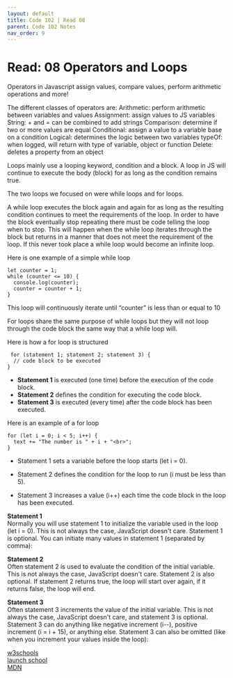 ```yaml
---
layout: default
title: Code 102 | Read 08
parent: Code 102 Notes
nav_order: 9
---
```


# Read: 08 Operators and Loops

Operators in Javascript assign values, compare values, perform arithmetic operations and more!

The different classes of operators are:
Arithmetic: perform arithmetic between variables and values
Assignment: assign values to JS variables
String: + and = can be combined to add strings
Comparison: determine if two or more values are equal
Conditional: assign a value to a variable base on a condition
Logical: determines the logic between two variables
typeOf: when logged, will return with type of variable, object or function
Delete: deletes a property from an object

Loops mainly use a looping keyword, condition and a block. A loop in JS will continue to execute the body (block) for as long as the condition remains true.

The two loops we focused on were while loops and for loops.

A while loop executes the block again and again for as long as the resulting condition continues to meet the requirements of the loop. In order to have the block eventually stop repeating there must be code telling the loop when to stop. This will happen when the while loop iterates through the block but returns in a manner that does not meet the requirement of the loop. If this never took place a while loop would become an infinite loop.

Here is one example of a simple while loop

    let counter = 1;
    while (counter <= 10) {
      console.log(counter);
      counter = counter + 1;
    }

This loop will continuously iterate until “counter” is less than or equal to 10

For loops share the same purpose of while loops but they will not loop through the code block the same way that a while loop will. 

Here is how a for loop is structured

     for (statement 1; statement 2; statement 3) {
      // code block to be executed
    }

* **Statement 1** is executed (one time) before the execution of the code block.
* **Statement 2** defines the condition for executing the code block.
* **Statement 3** is executed (every time) after the code block has been executed.

Here is an example of a for loop

    for (let i = 0; i < 5; i++) {
      text += "The number is " + i + "<br>";
    }

* Statement 1 sets a variable before the loop starts (let i = 0).

* Statement 2 defines the condition for the loop to run (i must be less than 5).

* Statement 3 increases a value (i++) each time the code block in the loop has been executed.

**Statement 1**   
Normally you will use statement 1 to initialize the variable used in the loop (let i = 0). This is not always the case, JavaScript doesn't care. Statement 1 is optional. You can initiate many values in statement 1 (separated by comma):

**Statement 2**  
Often statement 2 is used to evaluate the condition of the initial variable.
This is not always the case, JavaScript doesn't care. Statement 2 is also optional.
If statement 2 returns true, the loop will start over again, if it returns false, the loop will end.

**Statement 3**  
Often statement 3 increments the value of the initial variable.
This is not always the case, JavaScript doesn't care, and statement 3 is optional.
Statement 3 can do anything like negative increment (i--), positive increment (i = i + 15), or anything else.
Statement 3 can also be omitted (like when you increment your values inside the loop):


[w3schools](https://www.w3schools.com/js/js_loop_for.asp)  
[launch school](https://launchschool.com/books/javascript/read/loops_iterating#forloops)  
[MDN](https://developer.mozilla.org/en-US/docs/Web/JavaScript/Guide/Loops_and_iteration)